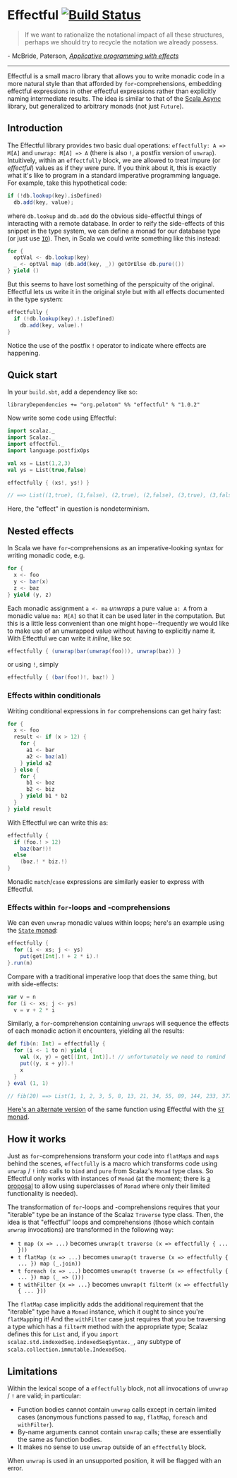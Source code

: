 # Effectful [![Build Status](https://travis-ci.org/pelotom/effectful.png?branch=master)](https://travis-ci.org/pelotom/effectful)
> If we want to rationalize the notational impact of all these structures, perhaps we should try to recycle the notation we already possess.

\- McBride, Paterson, [_Applicative programming with effects_](http://www.soi.city.ac.uk/~ross/papers/Applicative.html)

---

Effectful is a small macro library that allows you to write monadic code in a more natural style than that afforded by `for`-comprehensions, embedding effectful expressions in other effectful expressions rather than explicitly naming intermediate results. The idea is similar to that of the [Scala Async](https://github.com/scala/async) library, but generalized to arbitrary monads (not just `Future`).

## Introduction

The Effectful library provides two basic dual operations: `effectfully: A => M[A]` and `unwrap: M[A] => A` (there is also `!`, a postfix version of `unwrap`). Intuitively, within an `effectfully` block, we are allowed to treat impure (or *effectful*) values as if they were pure. If you think about it, this is exactly what it's like to program in a standard imperative programming language. For example, take this hypothetical code:
```scala
if (!db.lookup(key).isDefined)
  db.add(key, value);
```
where `db.lookup` and `db.add` do the obvious side-effectful things of interacting with a remote database. In order to reify the side-effects of this snippet in the type system, we can define a monad for our database type (or just use [`IO`](https://github.com/scalaz/scalaz/blob/scalaz-seven/effect/src/main/scala/scalaz/effect/IO.scala)). Then, in Scala we could write something like this instead:
```scala
for {
  optVal <- db.lookup(key)
  _ <- optVal map (db.add(key, _)) getOrElse db.pure(())
} yield ()
```
But this seems to have lost something of the perspicuity of the original. Effectful lets us write it in the original style but with all effects documented in the type system:
```scala
effectfully {
  if (!db.lookup(key).!.isDefined)
    db.add(key, value).!
}
```
Notice the use of the postfix `!` operator to indicate where effects are happening.

## Quick start

In your `build.sbt`, add a dependency like so:

    libraryDependencies += "org.pelotom" %% "effectful" % "1.0.2"

Now write some code using Effectful:

```scala
import scalaz._
import Scalaz._
import effectful._
import language.postfixOps

val xs = List(1,2,3)
val ys = List(true,false)

effectfully { (xs!, ys!) }

// ==> List((1,true), (1,false), (2,true), (2,false), (3,true), (3,false))
```

Here, the "effect" in question is nondeterminism.

## Nested effects

In Scala we have `for`-comprehensions as an imperative-looking syntax for writing monadic code, e.g.

```scala
for {
  x <- foo
  y <- bar(x)
  z <- baz
} yield (y, z)
```

Each monadic assignment `a <- ma` _unwraps_ a pure value `a: A` from a monadic value `ma: M[A]` so that it can be used later in the computation. But this is a little less convenient than one might hope--frequently we would like to make use of an unwrapped value without having to explicitly name it. With Effectful we can write it _inline_, like so:

```scala
effectfully { (unwrap(bar(unwrap(foo))), unwrap(baz)) }
```

or using `!`, simply

```scala
effectfully { (bar(foo!)!, baz!) }
```

### Effects within conditionals

Writing conditional expressions in `for` comprehensions can get hairy fast:

```scala
for {
  x <- foo
  result <- if (x > 12) {
    for {
      a1 <- bar
      a2 <- baz(a1)
    } yield a2
  } else {
    for {
      b1 <- boz
      b2 <- biz
    } yield b1 * b2
  }
} yield result
```

With Effectful we can write this as:

```scala
effectfully {
  if (foo.! > 12)
    baz(bar!)!
  else 
    (boz.! * biz.!)
}
```

Monadic `match`/`case` expressions are similarly easier to express with Effectful.

### Effects within `for`-loops and -comprehensions

We can even `unwrap` monadic values within loops; here's an example using the [`State` monad](http://www.haskell.org/haskellwiki/State_Monad):

```scala
effectfully {
  for (i <- xs; j <- ys)
    put(get[Int].! + 2 * i).!
}.run(n)
```

Compare with a traditional imperative loop that does the same thing, but with side-effects:

```scala
var v = n
for (i <- xs; j <- ys)
  v = v + 2 * i
```

Similarly, a `for`-comprehension containing `unwrap`s will sequence the effects of each monadic action it encounters, yielding all the results:

```scala
def fib(n: Int) = effectfully {
  for (i <- 1 to n) yield {
    val (x, y) = get[(Int, Int)].! // unfortunately we need to remind `get` what type of state it's dealing with
    put((y, x + y)).!
    x
  }
} eval (1, 1)

// fib(20) ==> List(1, 1, 2, 3, 5, 8, 13, 21, 34, 55, 89, 144, 233, 377, 610, 987, 1597, 2584, 4181, 6765)
```

[Here's an alternate version](https://gist.github.com/pelotom/5474817) of the same function using Effectful with the [`ST` monad](http://www.haskell.org/haskellwiki/Monad/ST).

## How it works
    
Just as `for`-comprehensions transform your code into `flatMap`s and `map`s behind the scenes, `effectfully` is a macro which transforms code using `unwrap` / `!` into calls to `bind` and `pure` from Scalaz's `Monad` type class. So Effectful only works with instances of `Monad` (at the moment; there is [a proposal](https://github.com/pelotom/effectful/issues/2) to allow using superclasses of `Monad` where only their limited functionality is needed).

The transformation of `for`-loops and -comprehensions requires that your "iterable" type be an instance of the Scalaz `Traverse` type class. Then, the idea is that "effectful" loops and comprehensions (those which contain `unwrap` invocations) are transformed in the following way:
 - `t map (x => ...)` becomes `unwrap(t traverse (x => effectfully { ... }))` 
 - `t flatMap (x => ...)` becomes `unwrap(t traverse (x => effectfully { ... }) map (_.join))`
 - `t foreach (x => ...)` becomes `unwrap(t traverse (x => effectfully { ... }) map (_ => ()))`
 - `t withFilter {x => ...}` becomes `unwrap(t filterM (x => effectfully { ... }))`
 
The `flatMap` case implicitly adds the additional requirement that the "iterable" type have a `Monad` instance, which it ought to since you're `flatMap`ping it! And the `withFilter` case just requires that you be traversing a type which has a `filterM` method with the appropriate type; Scalaz defines this for `List` and, if you `import scalaz.std.indexedSeq.indexedSeqSyntax._`, any subtype of `scala.collection.immutable.IndexedSeq`.

## Limitations

Within the lexical scope of a `effectfully` block, not all invocations of `unwrap` / `!` are valid; in particular:
 - Function bodies cannot contain `unwrap` calls except in certain limited cases (anonymous functions passed to `map`, `flatMap`, `foreach` and `withFilter`).
 - By-name arguments cannot contain `unwrap` calls; these are essentially the same as function bodies.
 - It makes no sense to use `unwrap` outside of an `effectfully` block.

When `unwrap` is used in an unsupported position, it will be flagged with an error.
